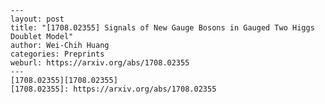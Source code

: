     ---
    layout: post
    title: "[1708.02355] Signals of New Gauge Bosons in Gauged Two Higgs Doublet Model"
    author: Wei-Chih Huang
    categories: Preprints
    weburl: https://arxiv.org/abs/1708.02355
    ---
    [1708.02355][1708.02355]
    [1708.02355]: https://arxiv.org/abs/1708.02355
